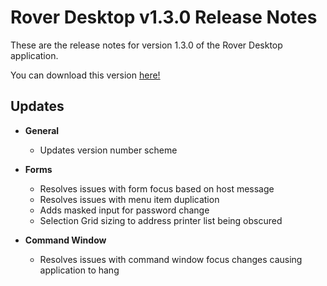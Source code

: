 # Rover Desktop v1.3.0 Release Notes

<badge text= "Version 1.3.0" vertical="middle" />

<PageHeader />

These are the release notes for version 1.3.0 of the Rover Desktop application.

You can download this version [here!](https://roverdesktop.blob.core.windows.net/apps/rover-installer-1.3.0.zip)

## Updates
- **General**
  - Updates version number scheme

- **Forms**
  - Resolves issues with form focus based on host message
  - Resolves issues with menu item duplication
  - Adds masked input for password change
  - Selection Grid sizing to address printer list being obscured

- **Command Window**
  - Resolves issues with command window focus changes causing application to hang

<PageFooter />




